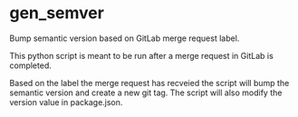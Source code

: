 # gen_semver
Bump semantic version based on GitLab merge request label.

This python script is meant to be run after a merge request in GitLab is completed.

Based on the label the merge request has recveied the script will bump the semantic version and create a new git tag. The script will also modify the version value in package.json.
